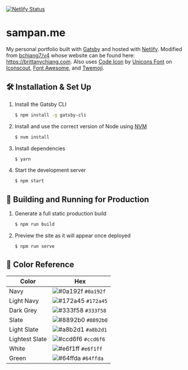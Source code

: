 [![Netlify Status](https://api.netlify.com/api/v1/badges/b6d4b414-7af8-4262-84bb-66cd35071062/deploy-status)](https://app.netlify.com/sites/sampan/deploys)

# sampan.me

My personal portfolio built with [Gatsby](https://www.gatsbyjs.org/) and hosted with [Netlify](https://www.netlify.com/). Modified from [bchiang7/v4](https://github.com/bchiang7/v4) whose website can be found here: https://brittanychiang.com. Also uses [Code Icon](https://iconscout.com/icons/code) by [Unicons Font](https://iconscout.com/contributors/unicons) on [Iconscout](https://iconscout.com), [Font Awesome](https://fontawesome.com/start), and [Twemoji](https://twemoji.twitter.com/).

## 🛠 Installation & Set Up

1. Install the Gatsby CLI

   ```sh
   $ npm install -g gatsby-cli
   ```

2. Install and use the correct version of Node using [NVM](https://github.com/nvm-sh/nvm)

   ```sh
   $ nvm install
   ```

3. Install dependencies

   ```sh
   $ yarn
   ```

4. Start the development server

   ```sh
   $ npm start
   ```

## 🚀 Building and Running for Production

1. Generate a full static production build

   ```sh
   $ npm run build
   ```

1. Preview the site as it will appear once deployed

   ```sh
   $ npm run serve
   ```

## 🎨 Color Reference

| Color          | Hex                                                                |
| -------------- | ------------------------------------------------------------------ |
| Navy           | ![#0a192f](https://via.placeholder.com/10/0a192f?text=+) `#0a192f` |
| Light Navy     | ![#172a45](https://via.placeholder.com/10/0a192f?text=+) `#172a45` |
| Dark Grey      | ![#333f58](https://via.placeholder.com/10/333f58?text=+) `#333f58` |
| Slate          | ![#8892b0](https://via.placeholder.com/10/8892b0?text=+) `#8892b0` |
| Light Slate    | ![#a8b2d1](https://via.placeholder.com/10/a8b2d1?text=+) `#a8b2d1` |
| Lightest Slate | ![#ccd6f6](https://via.placeholder.com/10/ccd6f6?text=+) `#ccd6f6` |
| White          | ![#e6f1ff](https://via.placeholder.com/10/e6f1ff?text=+) `#e6f1ff` |
| Green          | ![#64ffda](https://via.placeholder.com/10/64ffda?text=+) `#64ffda` |
